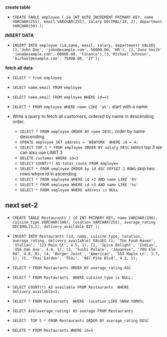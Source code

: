 **create table**

- `CREATE TABLE employee (
    id INT AUTO_INCREMENT PRIMARY KEY,
    name VARCHAR(255),
    email VARCHAR(255),
    salary DECIMAL(10, 2),
    department VARCHAR(50)
    );`

**INSERT DATA**
  - `INSERT INTO employee (id,name, email, salary, department) VALUES (1,'John Doe', 'john@example.com', 50000.00, 'HR'), (2,'Jane Smith'  'jane@example.com', 60000.00, 'Finance'),(3,'Michael Johnson', 'michael@example.com', 75000.00, 'IT');`

**fetch all data**
- `SELECT * from employee`
- `SELECT name,email FROM employee`
- `SELECT name,email FROM employee WHERE id==3`
- `SELECT * FROM employee WHERE name LIKE 'a%';` start with a name

- Write a query to fetch all customers, ordered by name in descending order.
  - `SELECT * FROM employee ORDER BY name DESC;` order by name descending
  - `UPDATE employee SET address = 'NEWYORK' WHERE id = 4;`
  - `SELECT TOP 3 * FROM employee ORDER BY salary DESC` select top 3 we can also use LIMIT 3
  - `DELETE customer WHERE id=3`
  - `SELECT COUNT(*) AS total_count FROM employee`
  - `SELECT * FROM employee ORDER by id ASC OFFSET 2 ROWS` skip two rows where id in ascending
  - `SELECT * FROM employee WHERE id >2 AND name LIKE 'b%'`
  - `SELECT * FROM employee WHERE id >3 AND name LIKE '%s'`
  - `SELECT * FROM employee WHERE address is NULL`

## next set-2

- `CREATE TABLE Restaurants (
    id INT PRIMARY KEY,
    name VARCHAR(100),
    cuisine_type VARCHAR(100),
    location VARCHAR(255),
    average_rating DECIMAL(3,2),
    delivery_available BIT
    );`

- `INSERT INTO Restaurants (id, name, cuisine_type, location, average_rating, delivery_available)
    VALUES
    (1, 'The Food Haven', 'Italian', '123 Main St', 4.5, 1),
    (2, 'Spice Delight', 'Indian', '456 Oak Ave', 4.0, 1),
    (3, 'Sushi Palace', 'Japanese', '789 Elm Rd', 4.8, 0),
    (4, 'Burger Joint', 'American', '555 Maple Ln', 3.7, 1),
    (5, 'Thai Garden', 'Thai', '987 Pine Blvd', 4.2, 1);
    `
- `SELECT * FROM Restaurants ORDER BY average_rating ASC`
- `SELECT * FROM Restaurants  WHERE cuisine_type is NULL;`
- `SELECT COUNT(*) AS available FROM Restaurants  WHERE delivery_available=1;`
- `SELECT * FROM Restaurants  WHERE  location LIKE %NEW YORK%;`
- `SELECT AVG(average_rating) AS average FROM Restaurants  `
- `SELECT  TOP 5 * FROM Restaurants ORDER BY average_rating DESC`
- `DELETE * FROM Restaurants WHERE id=3`